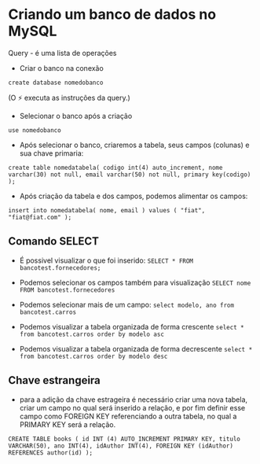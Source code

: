 # Criando um banco de dados no MySQL

Query - é uma lista de operações

- Criar o banco na conexão

`create database nomedobanco` 

(O ⚡ executa as instruções da query.)

- Selecionar o banco após a criação

`use nomedobanco`

- Após selecionar o banco, criaremos a tabela, seus campos (colunas) e sua chave primaria:

`create table nomedatabela(
  codigo int(4) auto_increment,
  nome varchar(30) not null,
  email varchar(50) not null,
  primary key(codigo)
  );`

- Após criação da tabela e dos campos, podemos alimentar os campos:

`insert into nomedatabela(
  nome,
  email
) values (
  "fiat",
  "fiat@fiat.com"
);`


## Comando SELECT
- É possivel visualizar o que foi inserido:
`SELECT * FROM bancotest.fornecedores;`

- Podemos selecionar os campos também para visualização
`SELECT nome FROM bancotest.fornecedores`

- Podemos selecionar mais de um campo:
`select modelo, ano from bancotest.carros`

- Podemos visualizar a tabela organizada de forma crescente
`select * from bancotest.carros order by modelo asc`

- Podemos visualizar a tabela organizada de forma decrescente
`select * from bancotest.carros order by modelo desc`

## Chave estrangeira
- para a adição da chave estrageira é necessário criar uma nova tabela, criar um campo no qual será inserido a relação, e por fim definir esse campo como FOREIGN KEY referenciando a outra tabela, no qual a PRIMARY KEY será a relação.

`CREATE TABLE books (
  id INT (4) AUTO_INCREMENT PRIMARY KEY,
  titulo VARCHAR(50),
  ano INT(4),
  idAuthor INT(4),
  FOREIGN KEY (idAuthor) REFERENCES author(id)
);`

